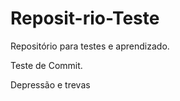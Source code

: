 # Reposit-rio-Teste

Repositório para testes e aprendizado.



Teste de Commit.



Depressão e trevas

